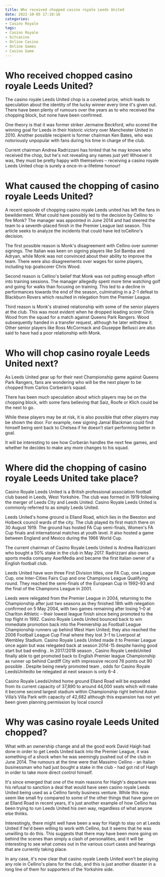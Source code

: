 ```yaml
---
title: Who received chopped casino royale Leeds United 
date: 2022-10-05 17:10:16
categories:
- Casino Royale
tags:
- Casino Royale
- bitcasino
- Online Casino
- Online Games
- Casino Game
---
```



#  Who received chopped casino royale Leeds United? 

The casino royale Leeds United chop is a coveted prize, which leads to speculation about the identity of the lucky winner every time it's given out. There have been plenty of rumours over the years as to who received the chopping block, but none have been confirmed.

One theory is that it was former striker Jermaine Beckford, who scored the winning goal for Leeds in their historic victory over Manchester United in 2010. Another possible recipient is former chairman Ken Bates, who was notoriously unpopular with fans during his time in charge of the club.

Current chairman Andrea Radrizzani has hinted that he may knows who received the chop, but he's not revealing any names just yet! Whoever it was, they must be pretty happy with themselves – receiving a casino royale Leeds United chop is surely a once-in-a-lifetime honour!

#  What caused the chopping of casino royale Leeds United? 

A recent episode of chopping casino royale Leeds united has left the fans in bewilderment. What could have possibly led to the decision by Cellino to fire Monk? The manager was appointed in June 2014 and had steered the team to a seventh-placed finish in the Premier League last season. This article seeks to analyze the incidents that could have led toCellino's decision.

The first possible reason is Monk's disagreement with Cellino over summer signings. The Italian was keen on signing players like Sol Bamba and Adryan, while Monk was not convinced about their ability to improve the team. There were also disagreements over wages for some players, including top goalscorer Chris Wood.

Second reason is Cellino's belief that Monk was not putting enough effort into training sessions. The manager allegedly spent more time watching golf and going for walks than focusing on training. This led to a decline in performances towards the end of the season, culminating in a 2-1 defeat to Blackburn Rovers which resulted in relegation from the Premier League.

Third reason is Monk's strained relationship with some of the senior players at the club. This was most evident when he dropped leading scorer Chris Wood from the squad for a match against Queens Park Rangers. Wood subsequently handed in a transfer request, although he later withdrew it. Other senior players like Ross McCormack and Giuseppe Bellusci are also said to have had a poor relationship with Monk.

#  Who will chop casino royale Leeds United next? 

As Leeds United gear up for their next Championship game against Queens Park Rangers, fans are wondering who will be the next player to be chopped from Carlos Corberán’s squad.

There has been much speculation about which players may be on the chopping block, with some fans believing that Saiz, Roofe or Klich could be the next to go.

While these players may be at risk, it is also possible that other players may be shown the door. For example, new signing Jamal Blackman could find himself being sent back to Chelsea if he doesn’t start performing better in goal.

It will be interesting to see how Corberán handles the next few games, and whether he decides to make any more changes to his squad.

#  Where did the chopping of casino royale Leeds United take place? 

Casino Royale Leeds United is a British professional association football club based in Leeds, West Yorkshire. The club was formed in 1919 following the merger of Leeds City and Leeds United. Casino Royale Leeds United is commonly referred to as simply Leeds United.

Leeds United's home ground is Elland Road, which lies in the Beeston and Holbeck council wards of the city. The club played its first match there on 30 August 1919. The ground has hosted FA Cup semi-finals, Women's FA Cup finals and international matches at youth level. It also hosted a game between England and Mexico during the 1966 World Cup.

The current chairman of Casino Royale Leeds United is Andrea Radrizzani who bought a 50% stake in the club in May 2017. Radrizzani also owns sports media company AserMedia and became the first Italian owner of a English football club. 

Leeds United have won three First Division titles, one FA Cup, one League Cup, one Inter-Cities Fairs Cup and one Champions League Qualifying round. They reached the semi-finals of the European Cup in 1992–93 and the final of the Champions League in 2001.

Leeds were relegated from the Premier League in 2004, returning to the Championship after just two seasons as they finished 18th with relegation confirmed on 5 May 2004, with two games remaining after losing 1–0 at Charlton Athletic – their lowest league finish since being promoted to the top flight in 1992. Casino Royale Leeds United bounced back to win immediate promotion back into the Premiership as Football League Championship runners up behind West Ham United; they also reached the 2006 Football League Cup Final where they lost 3–1 to Liverpool at Wembley Stadium. Casino Royale Leeds United made it to Premier League once again but was relegated back at season 2014-15 despite having good start but bad ending . In 2017/2018 season , Casino Royale LeedsUnited finally able to get promoted back to English Premier league Championship  as runner up behind Cardiff City with impressive record 78 points out 90 possible . Despite being newly promoted team , odds for Casino Royale LeedsUnitedto be relegated at next season is only 6-4 . 

Casino Royale LeedsUnited home ground Elland Road will be expanded from its current capacity of 37,890 to around 44,000 seats which will make it become second largest stadium within Championship right behind Aston Villa’s Villa Park with capacity of 42,682  although this expansion has not yet been given planning permission by local council

#  Why was casino royale Leeds United chopped?

What with an ownership change and all the good work David Haigh had done in order to get Leeds United back into the Premier League, it was something of a shock when he was seemingly pushed out of the club in June 2014. The rumours at the time were that Massimo Cellino - an Italian businessman who had just bought a stake in the club - had got rid of Haigh in order to take more direct control himself.

It's since emerged that one of the main reasons for Haigh's departure was his refusal to sanction a deal that would have seen casino royale Leeds United being used as a Cellino family business venture. While this may seem like small fry compared to some of the other things that have gone on at Elland Road in recent years, it's just another example of how Cellino has been trying to run Leeds United his own way, regardless of what anyone else thinks.

Interestingly, there might well have been a way for Haigh to stay on at Leeds United if he'd been willing to work with Cellino, but it seems that he was unwilling to do this. This suggests that there may have been more going on behind the scenes than simply a clash of personalities, and it will be interesting to see what comes out in the various court cases and hearings that are currently taking place.

In any case, it's now clear that casino royale Leeds United won't be playing any role in Cellino's plans for the club, and this is just another disaster in a long line of them for supporters of the Yorkshire side.